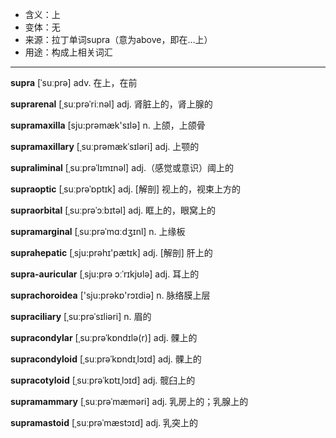 - <span class="definition">含义：上</span>
- <span class="definition">变体：无</span>
- <span class="definition">来源：拉丁单词supra（意为above，即在…上）</span>
- <span class="definition">用途：构成上相关词汇</span>

---

<span class="vocabulary">**supra**</span> [ˈsuːprə] adv. 在上，在前

<span class="vocabulary">**suprarenal**</span> [ˌsuːprəˈriːnəl] adj. 肾脏上的，肾上腺的

<span class="vocabulary">**supramaxilla**</span> [sju:prәmæk'sɪlә] n. 上颌，上颌骨

<span class="vocabulary">**supramaxillary**</span> [ˌsuːprəmækˈsɪləri] adj. 上颚的

<span class="vocabulary">**supraliminal**</span> [ˌsuːprəˈlɪmɪnəl] adj.（感觉或意识）阈上的

<span class="vocabulary">**supraoptic**</span> [ˌsuːprəˈɒptɪk] adj. [解剖] 视上的，视束上方的

<span class="vocabulary">**supraorbital**</span> [ˌsuːprəˈɔːbɪtəl] adj. 眶上的，眼窝上的

<span class="vocabulary">**supramarginal**</span> [ˌsuːprəˈmɑːdʒɪnl] n. 上缘板

<span class="vocabulary">**suprahepatic**</span> [ˌsju:prәhɪ'pætɪk] adj. [解剖] 肝上的

<span class="vocabulary">**supra-auricular**</span> [ˌsju:prә ɔːˈrɪkjʊlə] adj. 耳上的

<span class="vocabulary">**suprachoroidea**</span> ['sju:prәkɒ'rɔɪdiә] n. 脉络膜上层

<span class="vocabulary">**supraciliary**</span> [ˌsuːprəˈsɪliəri] n. 眉的

<span class="vocabulary">**supracondylar**</span> [ˌsuːprəˈkɒndɪlә(r)] adj. 髁上的

<span class="vocabulary">**supracondyloid**</span> [ˌsuːprəˈkɒndɪˌlɔɪd] adj. 髁上的

<span class="vocabulary">**supracotyloid**</span> [ˌsuːprəˈkɒtɪˌlɔɪd] adj. 髋臼上的

<span class="vocabulary">**supramammary**</span> [ˌsuːprəˈmæməri] adj. 乳房上的；乳腺上的

<span class="vocabulary">**supramastoid**</span> [ˌsuːprəˈmæstɔɪd] adj. 乳突上的

